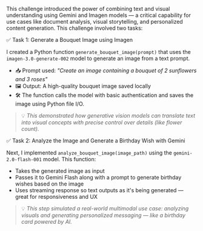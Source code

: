 This challenge introduced the power of combining text and visual understanding using Gemini and Imagen models — a critical capability for use cases like document analysis, visual storytelling, and personalized content generation.
This challenge involved two tasks:

✅ Task 1: Generate a Bouquet Image using Imagen

I created a Python function `generate_bouquet_image(prompt)` that uses the `imagen-3.0-generate-002` model to generate an image from a text prompt.

* 📥 Prompt used: *"Create an image containing a bouquet of 2 sunflowers and 3 roses"*
* 🖼️ Output: A high-quality bouquet image saved locally
* 🛠️ The function calls the model with basic authentication and saves the image using Python file I/O.

> 💡 *This demonstrated how generative vision models can translate text into visual concepts with precise control over details (like flower count).*



✅ Task 2: Analyze the Image and Generate a Birthday Wish with Gemini

Next, I implemented `analyze_bouquet_image(image_path)` using the `gemini-2.0-flash-001` model. This function:

* Takes the generated image as input
* Passes it to Gemini Flash along with a prompt to generate birthday wishes based on the image
* Uses streaming response so text outputs as it's being generated — great for responsiveness and UX

> 💡 *This step simulated a real-world multimodal use case: analyzing visuals and generating personalized messaging — like a birthday card powered by AI.*
